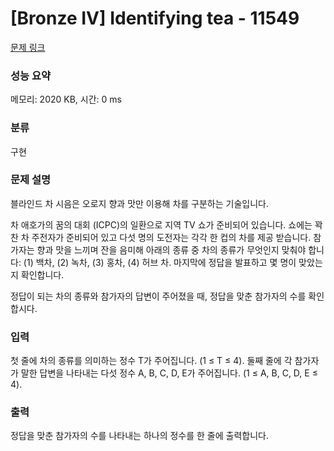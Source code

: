 # [Bronze IV] Identifying tea - 11549 

[문제 링크](https://www.acmicpc.net/problem/11549) 

### 성능 요약

메모리: 2020 KB, 시간: 0 ms

### 분류

구현

### 문제 설명

<p>블라인드 차 시음은 오로지 향과 맛만 이용해 차를 구분하는 기술입니다.</p>

<p>차 애호가의 꿈의 대회 (ICPC)의 일환으로 지역 TV 쇼가 준비되어 있습니다. 쇼에는 꽉 찬 차 주전자가 준비되어 있고 다섯 명의 도전자는 각각 한 컵의 차를 제공 받습니다. 참가자는 향과 맛을 느끼며 잔을 음미해 아래의 종류 중 차의 종류가 무엇인지 맞춰야 합니다: (1) 백차, (2) 녹차, (3) 홍차, (4) 허브 차. 마지막에 정답을 발표하고 몇 명이 맞았는지 확인합니다.</p>

<p>정답이 되는 차의 종류와 참가자의 답변이 주어졌을 때, 정답을 맞춘 참가자의 수를 확인합시다.</p>

### 입력 

 <p>첫 줄에 차의 종류를 의미하는 정수 T가 주어집니다. (1 ≤ T ≤ 4). 둘째 줄에 각 참가자가 말한 답변을 나타내는 다섯 정수 A, B, C, D, E가 주어집니다. (1 ≤ A, B, C, D, E ≤ 4).</p>

### 출력 

 <p>정답을 맞춘 참가자의 수를 나타내는 하나의 정수를 한 줄에 출력합니다.</p>


